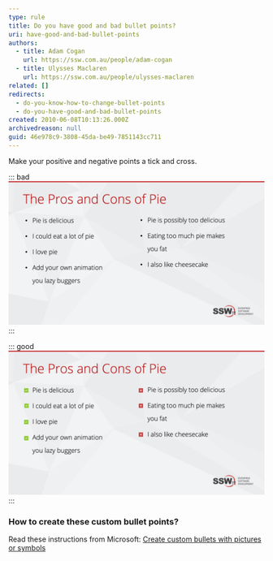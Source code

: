 ```yaml
---
type: rule
title: Do you have good and bad bullet points?
uri: have-good-and-bad-bullet-points
authors:
  - title: Adam Cogan
    url: https://ssw.com.au/people/adam-cogan
  - title: Ulysses Maclaren
    url: https://ssw.com.au/people/ulysses-maclaren
related: []
redirects:
  - do-you-know-how-to-change-bullet-points
  - do-you-have-good-and-bad-bullet-points
created: 2010-06-08T10:13:26.000Z
archivedreason: null
guid: 46e978c9-3808-45da-be49-7851143cc711
---
```

Make your positive and negative points a tick and cross.  

<!--endintro-->

::: bad
![Figure: Bad example - it's not clear which are good and bad points](/rules/have-good-and-bad-bullet-points/ticks-bad.jpg)
:::



::: good
![Figure: Good example - It's far more obvious which ones are the good points and which are the bad](/rules/have-good-and-bad-bullet-points/ticks-good.jpg)
:::

### How to create these custom bullet points?

Read these instructions from Microsoft: [Create custom bullets with pictures or symbols](https://support.office.com/en-us/article/create-custom-bullets-with-pictures-or-symbols-a6bf04a8-be3d-4bec-969a-6196e89da741)
